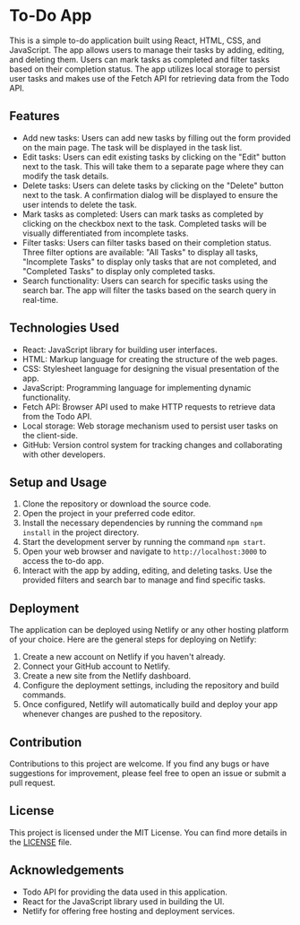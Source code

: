 # To-Do App

This is a simple to-do application built using React, HTML, CSS, and JavaScript. The app allows users to manage their tasks by adding, editing, and deleting them. Users can mark tasks as completed and filter tasks based on their completion status. The app utilizes local storage to persist user tasks and makes use of the Fetch API for retrieving data from the Todo API.

## Features

- Add new tasks: Users can add new tasks by filling out the form provided on the main page. The task will be displayed in the task list.
- Edit tasks: Users can edit existing tasks by clicking on the "Edit" button next to the task. This will take them to a separate page where they can modify the task details.
- Delete tasks: Users can delete tasks by clicking on the "Delete" button next to the task. A confirmation dialog will be displayed to ensure the user intends to delete the task.
- Mark tasks as completed: Users can mark tasks as completed by clicking on the checkbox next to the task. Completed tasks will be visually differentiated from incomplete tasks.
- Filter tasks: Users can filter tasks based on their completion status. Three filter options are available: "All Tasks" to display all tasks, "Incomplete Tasks" to display only tasks that are not completed, and "Completed Tasks" to display only completed tasks.
- Search functionality: Users can search for specific tasks using the search bar. The app will filter the tasks based on the search query in real-time.

## Technologies Used

- React: JavaScript library for building user interfaces.
- HTML: Markup language for creating the structure of the web pages.
- CSS: Stylesheet language for designing the visual presentation of the app.
- JavaScript: Programming language for implementing dynamic functionality.
- Fetch API: Browser API used to make HTTP requests to retrieve data from the Todo API.
- Local storage: Web storage mechanism used to persist user tasks on the client-side.
- GitHub: Version control system for tracking changes and collaborating with other developers.

## Setup and Usage

1. Clone the repository or download the source code.
2. Open the project in your preferred code editor.
3. Install the necessary dependencies by running the command `npm install` in the project directory.
4. Start the development server by running the command `npm start`.
5. Open your web browser and navigate to `http://localhost:3000` to access the to-do app.
6. Interact with the app by adding, editing, and deleting tasks. Use the provided filters and search bar to manage and find specific tasks.

## Deployment

The application can be deployed using Netlify or any other hosting platform of your choice. Here are the general steps for deploying on Netlify:

1. Create a new account on Netlify if you haven't already.
2. Connect your GitHub account to Netlify.
3. Create a new site from the Netlify dashboard.
4. Configure the deployment settings, including the repository and build commands.
5. Once configured, Netlify will automatically build and deploy your app whenever changes are pushed to the repository.

## Contribution

Contributions to this project are welcome. If you find any bugs or have suggestions for improvement, please feel free to open an issue or submit a pull request.

## License

This project is licensed under the MIT License. You can find more details in the [LICENSE](LICENSE) file.

## Acknowledgements

- Todo API for providing the data used in this application.
- React for the JavaScript library used in building the UI.
- Netlify for offering free hosting and deployment services.
